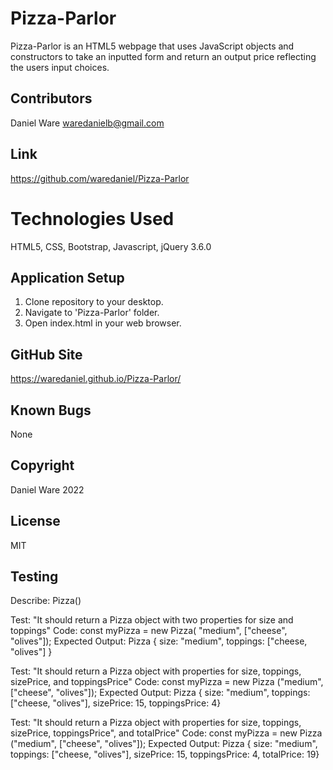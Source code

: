 # Pizza-Parlor

Pizza-Parlor is an HTML5 webpage that uses JavaScript objects and constructors to take an inputted form and return an output price  reflecting the users input choices.

## Contributors

Daniel Ware <waredanielb@gmail.com>

## Link

https://github.com/waredaniel/Pizza-Parlor

# Technologies Used

HTML5, CSS, Bootstrap, Javascript, jQuery 3.6.0

## Application Setup

1. Clone repository to your desktop. 
2. Navigate to 'Pizza-Parlor' folder. 
3. Open index.html in your web browser.

## GitHub Site

https://waredaniel.github.io/Pizza-Parlor/

## Known Bugs

None

## Copyright

Daniel Ware 2022

## License

MIT

## Testing

Describe: Pizza()

Test: "It should return a Pizza object with two properties for size and toppings"
Code: const myPizza = new Pizza( "medium", ["cheese", "olives"]);
Expected Output: Pizza { size: "medium", toppings: ["cheese, "olives"] }

Test: "It should return a Pizza object with properties for size, toppings, sizePrice, and toppingsPrice"
Code: const myPizza = new Pizza ("medium", ["cheese", "olives"]);
Expected Output: Pizza { size: "medium", toppings: ["cheese, "olives"], sizePrice: 15, toppingsPrice: 4}

Test: "It should return a Pizza object with properties for size, toppings, sizePrice, toppingsPrice", and totalPrice"
Code: const myPizza = new Pizza ("medium", ["cheese", "olives"]);
Expected Output: Pizza { size: "medium", toppings: ["cheese, "olives"], sizePrice: 15, toppingsPrice: 4, totalPrice: 19}